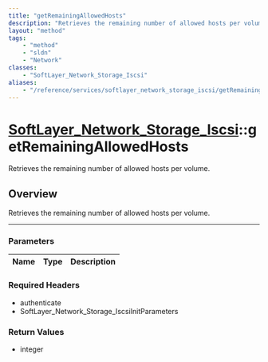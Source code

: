 ```yaml
---
title: "getRemainingAllowedHosts"
description: "Retrieves the remaining number of allowed hosts per volume."
layout: "method"
tags:
    - "method"
    - "sldn"
    - "Network"
classes:
    - "SoftLayer_Network_Storage_Iscsi"
aliases:
    - "/reference/services/softlayer_network_storage_iscsi/getRemainingAllowedHosts"
---
```

# [SoftLayer_Network_Storage_Iscsi](/reference/services/SoftLayer_Network_Storage_Iscsi)::getRemainingAllowedHosts

Retrieves the remaining number of allowed hosts per volume.


## Overview 
Retrieves the remaining number of allowed hosts per volume. 

-----

### Parameters 
|Name | Type | Description |
| --- | --- | --- |


### Required Headers
* authenticate
* SoftLayer_Network_Storage_IscsiInitParameters


### Return Values
* integer




